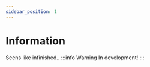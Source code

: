 ```yaml
---
sidebar_position: 1
---
```


# Information
Seens like infinished..
:::info Warning
In development!
:::
